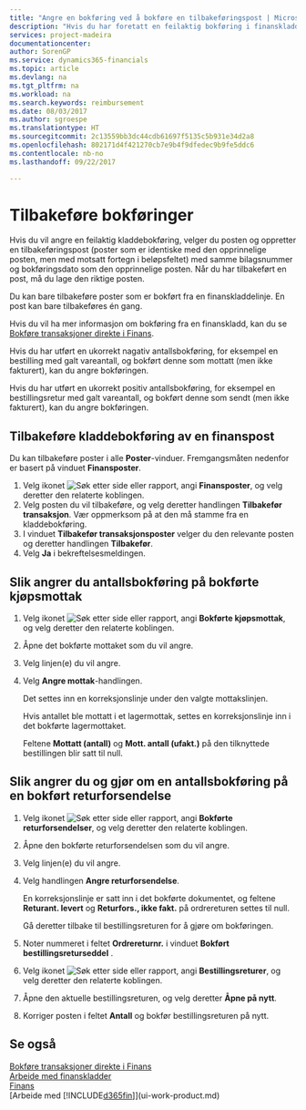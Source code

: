 ```yaml
---
title: "Angre en bokføring ved å bokføre en tilbakeføringspost | Microsoft-dokumentasjon"
description: "Hvis du har foretatt en feilaktig bokføring i finanskladden, kan du bruke funksjonen Tilbakefør transaksjon til å angre bokføringen med et riktig revisjonsspor."
services: project-madeira
documentationcenter: 
author: SorenGP
ms.service: dynamics365-financials
ms.topic: article
ms.devlang: na
ms.tgt_pltfrm: na
ms.workload: na
ms.search.keywords: reimbursement
ms.date: 08/03/2017
ms.author: sgroespe
ms.translationtype: HT
ms.sourcegitcommit: 2c13559bb3dc44cdb61697f5135c5b931e34d2a8
ms.openlocfilehash: 802171d4f421270cb7e9b4f9dfedec9b9fe5ddc6
ms.contentlocale: nb-no
ms.lasthandoff: 09/22/2017

---
```

# <a name="how-to-reverse-postings"></a>Tilbakeføre bokføringer
Hvis du vil angre en feilaktig kladdebokføring, velger du posten og oppretter en tilbakeføringspost (poster som er identiske med den opprinnelige posten, men med motsatt fortegn i beløpsfeltet) med samme bilagsnummer og bokføringsdato som den opprinnelige posten. Når du har tilbakeført en post, må du lage den riktige posten.

Du kan bare tilbakeføre poster som er bokført fra en finanskladdelinje. En post kan bare tilbakeføres én gang.

Hvis du vil ha mer informasjon om bokføring fra en finanskladd, kan du se [Bokføre transaksjoner direkte i Finans](finance-how-post-transactions-directly.md).

Hvis du har utført en ukorrekt nagativ antallsbokføring, for eksempel en bestilling med galt vareantall, og bokført denne som mottatt (men ikke fakturert), kan du angre bokføringen.

Hvis du har utført en ukorrekt positiv antallsbokføring, for eksempel en bestillingsretur med galt vareantall, og bokført denne som sendt (men ikke fakturert), kan du angre bokføringen.   

## <a name="to-reverse-the-journal-posting-of-a-general-ledger-entry"></a>Tilbakeføre kladdebokføring av en finanspost
Du kan tilbakeføre poster i alle **Poster**-vinduer. Fremgangsmåten nedenfor er basert på vinduet **Finansposter**.
1. Velg ikonet ![Søk etter side eller rapport](media/ui-search/search_small.png "Ikonet Søk etter side eller rapport"), angi **Finansposter**, og velg deretter den relaterte koblingen.
2. Velg posten du vil tilbakeføre, og velg deretter handlingen **Tilbakefør transaksjon**. Vær oppmerksom på at den må stamme fra en kladdebokføring.
3. I vinduet **Tilbakefør transaksjonsposter** velger du den relevante posten og deretter handlingen **Tilbakefør**.
4. Velg **Ja** i bekreftelsesmeldingen.

## <a name="to-undo-a-quantity-posting-on-a-posted-purchase-receipt"></a>Slik angrer du antallsbokføring på bokførte kjøpsmottak  

1.  Velg ikonet ![Søk etter side eller rapport](media/ui-search/search_small.png "Ikonet Søk etter side eller rapport"), angi **Bokførte kjøpsmottak**, og velg deretter den relaterte koblingen.  
2.  Åpne det bokførte mottaket som du vil angre.  
3.  Velg linjen(e) du vil angre.  
4.  Velg **Angre mottak**-handlingen.

    Det settes inn en korreksjonslinje under den valgte mottakslinjen.  

    Hvis antallet ble mottatt i et lagermottak, settes en korreksjonslinje inn i det bokførte lagermottaket.  

    Feltene **Mottatt (antall)** og **Mott. antall (ufakt.)** på den tilknyttede bestillingen blir satt til null.

## <a name="to-undo-and-then-redo-a-quantity-posting-on-a-posted-return-shipment"></a>Slik angrer du og gjør om en antallsbokføring på en bokført returforsendelse

1.  Velg ikonet ![Søk etter side eller rapport](media/ui-search/search_small.png "Ikonet Søk etter side eller rapport"), angi **Bokførte returforsendelser**, og velg deretter den relaterte koblingen.  
2.  Åpne den bokførte returforsendelsen som du vil angre.
3. Velg linjen(e) du vil angre.  

4.  Velg handlingen **Angre returforsendelse**.  

    En korreksjonslinje er satt inn i det bokførte dokumentet, og feltene **Returant. levert** og **Returfors., ikke fakt.** på ordrereturen settes til null.  

    Gå deretter tilbake til bestillingsreturen for å gjøre om bokføringen.  

5.  Noter nummeret i feltet **Ordrereturnr.** i vinduet **Bokført bestillingsreturseddel** .  
6.  Velg ikonet ![Søk etter side eller rapport](media/ui-search/search_small.png "Ikonet Søk etter side eller rapport"), angi **Bestillingsreturer**, og velg deretter den relaterte koblingen.  
7.  Åpne den aktuelle bestillingsreturen, og velg deretter **Åpne på nytt**.  
8.  Korriger posten i feltet **Antall** og bokfør bestillingsreturen på nytt.  

## <a name="see-also"></a>Se også
[Bokføre transaksjoner direkte i Finans](finance-how-post-transactions-directly.md)  
[Arbeide med finanskladder](ui-work-general-journals.md)  
[Finans](finance.md)  
[Arbeide med [!INCLUDE[d365fin](includes/d365fin_md.md)]](ui-work-product.md)  

